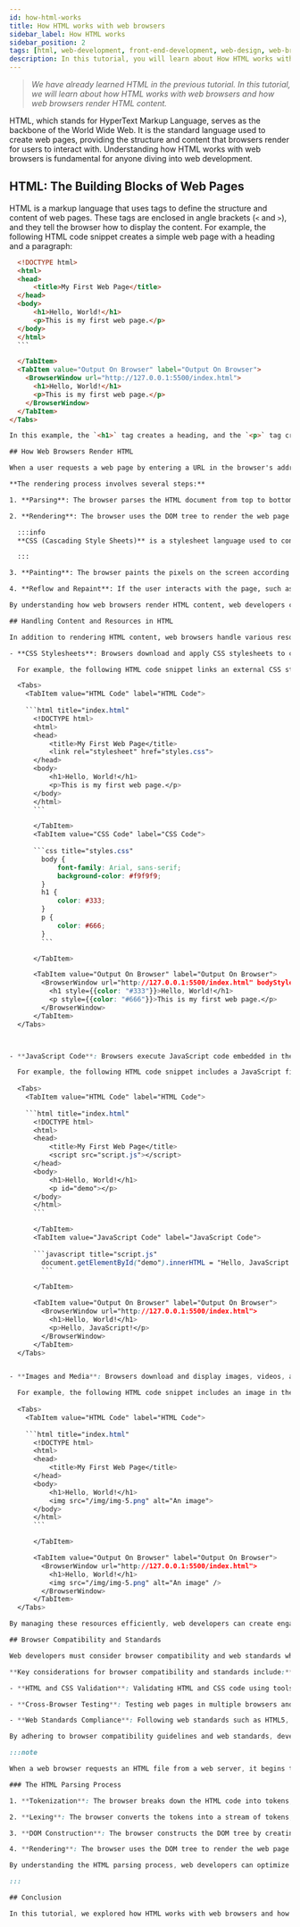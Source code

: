 ```yaml
---
id: how-html-works
title: How HTML works with web browsers
sidebar_label: How HTML works
sidebar_position: 2
tags: [html, web-development, front-end-development, web-design, web-browsers, web-technology, web-pages]
description: In this tutorial, you will learn about How HTML works with web browsers and how web browsers render HTML content.
---
```


> *We have already learned HTML in the previous tutorial. In this tutorial, we will learn about how HTML works with web browsers and how web browsers render HTML content.*

HTML, which stands for HyperText Markup Language, serves as the backbone of the World Wide Web. It is the standard language used to create web pages, providing the structure and content that browsers render for users to interact with. Understanding how HTML works with web browsers is fundamental for anyone diving into web development.

## HTML: The Building Blocks of Web Pages

HTML is a markup language that uses tags to define the structure and content of web pages. These tags are enclosed in angle brackets (`<` and `>`), and they tell the browser how to display the content. For example, the following HTML code snippet creates a simple web page with a heading and a paragraph:

<Tabs>
  <TabItem value="HTML Code" label="HTML Code">
  
  ```html title="index.html"
    <!DOCTYPE html>
    <html>
    <head>
        <title>My First Web Page</title>
    </head>
    <body>
        <h1>Hello, World!</h1>
        <p>This is my first web page.</p>
    </body>
    </html>
    ```

    </TabItem>
    <TabItem value="Output On Browser" label="Output On Browser">
      <BrowserWindow url="http://127.0.0.1:5500/index.html">
        <h1>Hello, World!</h1>
        <p>This is my first web page.</p>
      </BrowserWindow>
    </TabItem>
</Tabs>

In this example, the `<h1>` tag creates a heading, and the `<p>` tag creates a paragraph. The browser interprets these tags and displays the content accordingly. HTML tags can be nested within each other to create more complex structures, such as lists, tables, forms, and more.

## How Web Browsers Render HTML

When a user requests a web page by entering a URL in the browser's address bar or clicking a link, the browser sends a request to the web server hosting the page. The server responds by sending the HTML content of the page back to the browser. The browser then parses the HTML code and renders the page on the user's screen.

**The rendering process involves several steps:**

1. **Parsing**: The browser parses the HTML document from top to bottom, identifying and interpreting each element and its attributes. It builds a Document Object Model (DOM) tree, which represents the structure of the web page as a hierarchical collection of nodes. Each node corresponds to an HTML element, such as a heading, paragraph, image, or link.

2. **Rendering**: The browser uses the DOM tree to render the web page on the screen. It determines the layout of the page, including the position and size of each element, based on the **CSS** styles applied to the elements. The browser also calculates the visibility of each element, taking into account factors such as z-index, opacity, and overflow. 

    :::info
    **CSS (Cascading Style Sheets)** is a stylesheet language used to control the presentation of HTML elements on a web page. CSS allows developers to define styles such as colors, fonts, margins, padding, and layout properties to create visually appealing and responsive designs.

    :::

3. **Painting**: The browser paints the pixels on the screen according to the layout determined in the rendering step. It combines the content, styles, and layout to create the final visual representation of the web page.

4. **Reflow and Repaint**: If the user interacts with the page, such as scrolling or resizing the window, the browser may need to reflow and repaint parts of the page to reflect the changes. Reflow involves recalculating the layout of the affected elements, while repaint involves updating the affected pixels on the screen.

By understanding how web browsers render HTML content, web developers can optimize their code and design to create fast and responsive web pages. Techniques such as minimizing the use of inline styles, reducing the number of DOM elements, and optimizing images can help improve the performance of web pages and provide a better user experience.

## Handling Content and Resources in HTML

In addition to rendering HTML content, web browsers handle various resources associated with a web page, including:

- **CSS Stylesheets**: Browsers download and apply CSS stylesheets to control the presentation of HTML elements. Stylesheets can be linked externally using the `<link>` tag or embedded within the HTML document using the `<style>` tag.

    For example, the following HTML code snippet links an external CSS stylesheet to the web page:

    <Tabs>
      <TabItem value="HTML Code" label="HTML Code">
      
      ```html title="index.html"
        <!DOCTYPE html>
        <html>
        <head>
            <title>My First Web Page</title>
            <link rel="stylesheet" href="styles.css">
        </head>
        <body>
            <h1>Hello, World!</h1>
            <p>This is my first web page.</p>
        </body>
        </html>
        ```

        </TabItem>
        <TabItem value="CSS Code" label="CSS Code">
        
        ```css title="styles.css"
          body {
              font-family: Arial, sans-serif;
              background-color: #f9f9f9;
          }
          h1 {
              color: #333;
          }
          p {
              color: #666;
          }
          ```

        </TabItem>

        <TabItem value="Output On Browser" label="Output On Browser">
          <BrowserWindow url="http://127.0.0.1:5500/index.html" bodyStyle={{fontFamily: "Arial, sans-serif", backgroundColor: "#f9f9f9"}}>
            <h1 style={{color: "#333"}}>Hello, World!</h1>
            <p style={{color: "#666"}}>This is my first web page.</p>
          </BrowserWindow>
        </TabItem>
    </Tabs>



- **JavaScript Code**: Browsers execute JavaScript code embedded in the HTML document or linked externally to add interactivity and dynamic behavior to web pages. JavaScript can manipulate the DOM, handle user input, make network requests, and more.

    For example, the following HTML code snippet includes a JavaScript file in the web page:
    
    <Tabs>
      <TabItem value="HTML Code" label="HTML Code">
      
      ```html title="index.html"
        <!DOCTYPE html>
        <html>
        <head>
            <title>My First Web Page</title>
            <script src="script.js"></script>
        </head>
        <body>
            <h1>Hello, World!</h1>
            <p id="demo"></p>
        </body>
        </html>
        ```

        </TabItem>
        <TabItem value="JavaScript Code" label="JavaScript Code">
        
        ```javascript title="script.js"
          document.getElementById("demo").innerHTML = "Hello, JavaScript!";
          ```

        </TabItem>

        <TabItem value="Output On Browser" label="Output On Browser">
          <BrowserWindow url="http://127.0.0.1:5500/index.html">
            <h1>Hello, World!</h1>
            <p>Hello, JavaScript!</p>
          </BrowserWindow>
        </TabItem>
    </Tabs>


- **Images and Media**: Browsers download and display images, videos, and audio files embedded in the HTML document using the `<img>`, `<video>`, and `<audio>` tags, respectively. These resources enhance the visual and multimedia content of web pages.
  
    For example, the following HTML code snippet includes an image in the web page:
    
    <Tabs>
      <TabItem value="HTML Code" label="HTML Code">
      
      ```html title="index.html"
        <!DOCTYPE html>
        <html>
        <head>
            <title>My First Web Page</title>
        </head>
        <body>
            <h1>Hello, World!</h1>
            <img src="/img/img-5.png" alt="An image">
        </body>
        </html>
        ```

        </TabItem>

        <TabItem value="Output On Browser" label="Output On Browser">
          <BrowserWindow url="http://127.0.0.1:5500/index.html">
            <h1>Hello, World!</h1>
            <img src="/img/img-5.png" alt="An image" />
          </BrowserWindow>
        </TabItem>
    </Tabs>

By managing these resources efficiently, web developers can create engaging and interactive web pages that deliver a rich user experience. Understanding how HTML works with web browsers and how browsers render content is essential for building modern web applications that meet user expectations and performance standards.

## Browser Compatibility and Standards

Web developers must consider browser compatibility and web standards when creating HTML content to ensure that web pages render correctly across different browsers and devices. Browsers may interpret HTML and CSS code differently, leading to variations in the appearance and behavior of web pages. By following web standards and best practices, developers can create consistent and accessible web content that works well across various platforms.

**Key considerations for browser compatibility and standards include:**

- **HTML and CSS Validation**: Validating HTML and CSS code using tools such as the W3C Markup Validation Service helps identify syntax errors and compliance issues. Valid code is more likely to render correctly in different browsers and improve the accessibility of web content.

- **Cross-Browser Testing**: Testing web pages in multiple browsers and devices helps identify compatibility issues and ensure a consistent user experience. Tools such as BrowserStack and CrossBrowserTesting can automate cross-browser testing to streamline the testing process.

- **Web Standards Compliance**: Following web standards such as HTML5, CSS3, and ECMAScript ensures that web pages adhere to industry best practices and are compatible with modern browsers. Standards-compliant code is more future-proof and accessible to a wider audience.

By adhering to browser compatibility guidelines and web standards, developers can create high-quality web content that reaches a broad audience and delivers a seamless user experience. Continuous learning and staying up-to-date with the latest web technologies are essential for building modern web applications that meet the evolving needs of users and businesses.

:::note

When a web browser requests an HTML file from a web server, it begins the process of parsing the HTML code. Parsing involves interpreting the HTML tags and their attributes to understand the structure and content of the web page. The browser builds a Document Object Model (DOM) tree, which represents the hierarchical structure of the page as a collection of nodes. Each node corresponds to an HTML element, such as headings, paragraphs, images, links, and more.

### The HTML Parsing Process

1. **Tokenization**: The browser breaks down the HTML code into tokens, such as start tags, end tags, attributes, and text content. It identifies the structure of the document and categorizes the tokens based on their types.

2. **Lexing**: The browser converts the tokens into a stream of tokens, known as tokens. It assigns meaning to each token and organizes them into a hierarchical structure based on the relationships between elements.

3. **DOM Construction**: The browser constructs the DOM tree by creating nodes for each element, attribute, and text content in the HTML document. It arranges the nodes in a tree-like structure that represents the parent-child relationships between elements.

4. **Rendering**: The browser uses the DOM tree to render the web page on the screen. It calculates the layout of the page, including the position, size, and style of each element, based on the CSS styles applied to the elements. The browser then paints the pixels on the screen to display the content to the user.

By understanding the HTML parsing process, web developers can optimize their code and design to create fast and responsive web pages. Techniques such as minimizing the use of inline styles, reducing the number of DOM elements, and optimizing images can help improve the performance of web pages and provide a better user experience.

:::

## Conclusion

In this tutorial, we explored how HTML works with web browsers and how browsers render HTML content to create web pages. HTML serves as the foundation of the World Wide Web, providing the structure and content that browsers interpret and display for users. By understanding the rendering process, handling resources, and ensuring browser compatibility, web developers can create engaging and accessible web applications that deliver a rich user experience.
